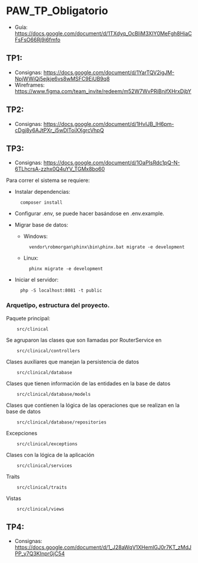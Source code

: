 # PAW_TP_Obligatorio

* Guía: https://docs.google.com/document/d/1TXdyq_OcBliM3XIY0MeFgh8HiaCFsFsO66Rj9i6fmfo

## TP1:
* Consignas: https://docs.google.com/document/d/1YarTQV2igJM-NpjWWiQj5ejkje6vs8wMSFC9EiUB9q8
* Wireframes: https://www.figma.com/team_invite/redeem/m52W7WvPRiBnjfXHrxDjbY

## TP2:

* Consignas: https://docs.google.com/document/d/1HvIJB_lH6pm-cDgj8y6AJtPXr_i5wDlToiXXgrcVhpQ


## TP3:

* Consignas: https://docs.google.com/document/d/1OaPIsRdc1pQ-N-6TLhcrsA-zzhx0Q4uYV_TGMx8bo60

Para correr el sistema se requiere:
* Instalar dependencias:

        composer install
* Configurar .env, se puede hacer basándose en .env.example.

* Migrar base de datos:

    * Windows:

            vendor\robmorgan\phinx\bin\phinx.bat migrate -e development
    * Linux:

            phinx migrate -e development
    
* Iniciar el servidor:

        php -S localhost:8081 -t public

### Arquetipo, estructura del proyecto.

Paquete principal:

        src/clinical

Se agruparon las clases que son llamadas por RouterService en

        src/clinical/controllers

Clases auxiliares que manejan la persistencia de datos

        src/clinical/database

Clases que tienen información de las entidades en la base de datos

        src/clinical/database/models

Clases que contienen la lógica de las operaciones que se realizan en la base de datos

        src/clinical/database/repositories

Excepciones

        src/clinical/exceptions

Clases con la lógica de la aplicación

        src/clinical/services

Traits

        src/clinical/traits

Vistas

        src/clinical/views

## TP4:

* Consignas: https://docs.google.com/document/d/1_J28aWqV1XHemlGJ0r7KT_zMdJPP_y7Q3KInprGjC54